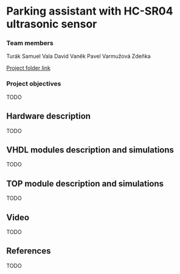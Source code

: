 # Parking assistant with HC-SR04 ultrasonic sensor

### Team members

Turák Samuel
Vala David
Vaněk Pavel
Varmužová Zdeňka

[Project folder link](https://github.com/Bobik77/Digital_electronic_project)

### Project objectives

TODO


## Hardware description

TODO


## VHDL modules description and simulations

TODO


## TOP module description and simulations

TODO

## Video

TODO


## References

TODO
